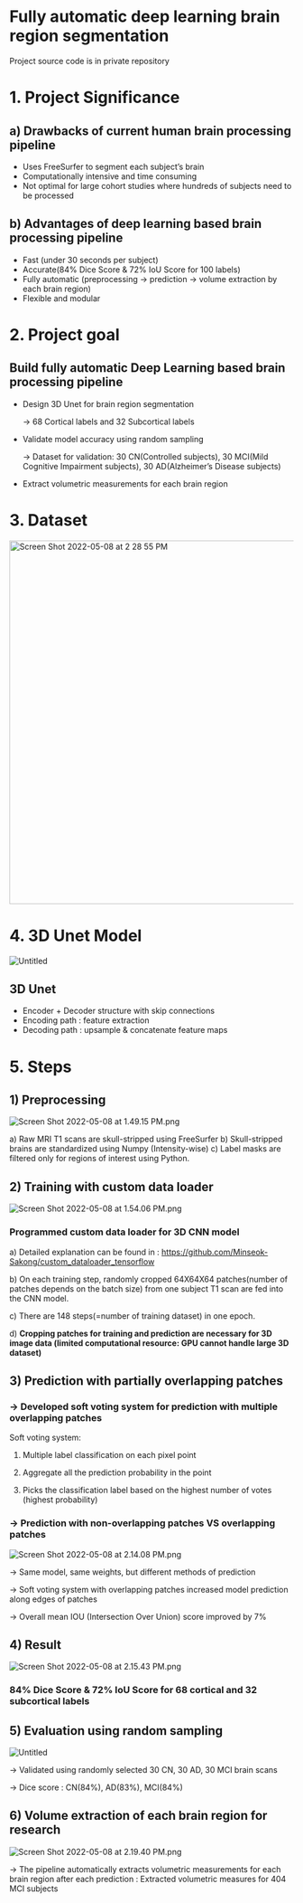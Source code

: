 # Fully automatic deep learning brain region segmentation

Project source code is in private repository

# 1. Project Significance

## a) Drawbacks of current human brain processing pipeline

- Uses FreeSurfer to segment each subject’s brain
- Computationally intensive and time consuming
- Not optimal for large cohort studies where hundreds of subjects need to be processed

## b) Advantages of deep learning based brain processing pipeline

- Fast (under 30 seconds per subject)
- Accurate(84% Dice Score & 72% IoU Score for 100 labels)
- Fully automatic (preprocessing -> prediction -> volume extraction by each brain region)
- Flexible and modular

# 2. Project goal

## Build fully automatic Deep Learning based brain processing pipeline

- Design 3D Unet for brain region segmentation
    
    → 68 Cortical labels and 32 Subcortical labels
    
- Validate model accuracy using random sampling
    
    → Dataset for validation: 30 CN(Controlled subjects), 30 MCI(Mild Cognitive Impairment
    subjects), 30 AD(Alzheimer’s Disease subjects)
    
- Extract volumetric measurements for each brain region

# 3. Dataset

<img width="643" alt="Screen Shot 2022-05-08 at 2 28 55 PM" src="https://user-images.githubusercontent.com/74872384/167310257-d54834d0-1117-47cc-a5d8-732149b4ad71.png">


# 4. 3D Unet Model

![Untitled](Fully%20automatic%20deep%20learning%20brain%20region%20segment%2007da07ed16684b72b8d8107a97529c8c/Untitled.png)

## 3D Unet

- Encoder + Decoder structure with skip connections
- Encoding path : feature extraction
- Decoding path : upsample & concatenate feature maps

# 5. Steps

## 1) Preprocessing

![Screen Shot 2022-05-08 at 1.49.15 PM.png](Fully%20automatic%20deep%20learning%20brain%20region%20segment%2007da07ed16684b72b8d8107a97529c8c/Screen_Shot_2022-05-08_at_1.49.15_PM.png)

a) Raw MRI T1 scans are skull-stripped using FreeSurfer
b) Skull-stripped brains are standardized using Numpy (Intensity-wise)
c) Label masks are filtered only for regions of interest using Python.

## 2) Training with custom data loader

![Screen Shot 2022-05-08 at 1.54.06 PM.png](Fully%20automatic%20deep%20learning%20brain%20region%20segment%2007da07ed16684b72b8d8107a97529c8c/Screen_Shot_2022-05-08_at_1.54.06_PM.png)

### Programmed custom data loader for 3D CNN model

a) Detailed explanation can be found in : https://github.com/Minseok-Sakong/custom_dataloader_tensorflow

b) On each training step, randomly cropped 64X64X64 patches(number of patches depends on the batch size) from one subject T1 scan are fed into the CNN model.

c) There are 148 steps(=number of training dataset) in one epoch.

d) **Cropping patches for training and prediction are necessary for 3D image data (limited computational resource: GPU cannot handle large 3D dataset)**

## 3) Prediction with partially overlapping patches

### → Developed soft voting system for prediction with multiple overlapping patches

Soft voting system: 

1) Multiple label classification on each pixel point

2) Aggregate all the prediction probability in the point

3) Picks the classification label based on the highest number of votes (highest probability)

### → Prediction with non-overlapping patches VS overlapping patches

![Screen Shot 2022-05-08 at 2.14.08 PM.png](Fully%20automatic%20deep%20learning%20brain%20region%20segment%2007da07ed16684b72b8d8107a97529c8c/Screen_Shot_2022-05-08_at_2.14.08_PM.png)

→ Same model, same weights, but different methods of prediction

→ Soft voting system with overlapping patches increased model prediction along edges of patches

→ Overall mean IOU (Intersection Over Union) score improved by 7%

## 4) Result

![Screen Shot 2022-05-08 at 2.15.43 PM.png](Fully%20automatic%20deep%20learning%20brain%20region%20segment%2007da07ed16684b72b8d8107a97529c8c/Screen_Shot_2022-05-08_at_2.15.43_PM.png)

### 84% Dice Score & 72% IoU Score for 68 cortical and 32 subcortical labels

## 5) Evaluation using random sampling

![Untitled](Fully%20automatic%20deep%20learning%20brain%20region%20segment%2007da07ed16684b72b8d8107a97529c8c/Untitled%201.png)

→ Validated using randomly selected 30 CN, 30 AD, 30 MCI brain scans

→ Dice score : CN(84%), AD(83%), MCI(84%)

## 6) Volume extraction of each brain region for research

![Screen Shot 2022-05-08 at 2.19.40 PM.png](Fully%20automatic%20deep%20learning%20brain%20region%20segment%2007da07ed16684b72b8d8107a97529c8c/Screen_Shot_2022-05-08_at_2.19.40_PM.png)

→ The pipeline automatically extracts volumetric measurements for each brain region after each prediction : Extracted volumetric measures for 404 MCI subjects
